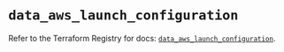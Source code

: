# `data_aws_launch_configuration`

Refer to the Terraform Registry for docs: [`data_aws_launch_configuration`](https://registry.terraform.io/providers/hashicorp/aws/6.13.0/docs/data-sources/launch_configuration).
